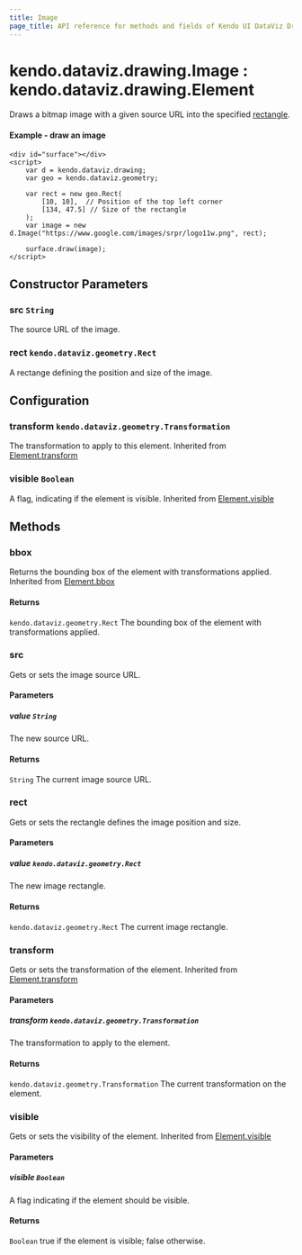 ```yaml
---
title: Image
page_title: API reference for methods and fields of Kendo UI DataViz Drawing Image
---
```


# kendo.dataviz.drawing.Image : kendo.dataviz.drawing.Element
Draws a bitmap image with a given source URL into the specified [rectangle](../geometry/rect).

#### Example - draw an image
    <div id="surface"></div>
    <script>
        var d = kendo.dataviz.drawing;
        var geo = kendo.dataviz.geometry;

        var rect = new geo.Rect(
            [10, 10],  // Position of the top left corner
            [134, 47.5] // Size of the rectangle
        );
        var image = new d.Image("https://www.google.com/images/srpr/logo11w.png", rect);

        surface.draw(image);
    </script>

## Constructor Parameters

### src `String`
The source URL of the image.

### rect `kendo.dataviz.geometry.Rect`
A rectange defining the position and size of the image.

## Configuration

### transform `kendo.dataviz.geometry.Transformation`
The transformation to apply to this element.
Inherited from [Element.transform](element#configuration-transform)

### visible `Boolean`
A flag, indicating if the element is visible.
Inherited from [Element.visible](element#configuration-visible)

## Methods

### bbox
Returns the bounding box of the element with transformations applied.
Inherited from [Element.bbox](element#methods-bbox)

#### Returns
`kendo.dataviz.geometry.Rect` The bounding box of the element with transformations applied.


### src
Gets or sets the image source URL.

#### Parameters

##### value `String`
The new source URL.

#### Returns
`String` The current image source URL.


### rect
Gets or sets the rectangle defines the image position and size.

#### Parameters

##### value `kendo.dataviz.geometry.Rect`
The new image rectangle.

#### Returns
`kendo.dataviz.geometry.Rect` The current image rectangle.


### transform
Gets or sets the transformation of the element.
Inherited from [Element.transform](element#methods-transform)

#### Parameters

##### transform `kendo.dataviz.geometry.Transformation`
The transformation to apply to the element.

#### Returns
`kendo.dataviz.geometry.Transformation` The current transformation on the element.


### visible
Gets or sets the visibility of the element.
Inherited from [Element.visible](element#methods-visible)

#### Parameters

##### visible `Boolean`
A flag indicating if the element should be visible.

#### Returns
`Boolean` true if the element is visible; false otherwise.
